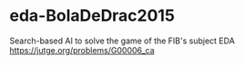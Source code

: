 # eda-BolaDeDrac2015
Search-based AI to solve the game of the FIB's subject EDA
https://jutge.org/problems/G00006_ca
